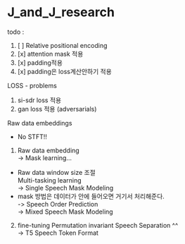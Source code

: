 # J_and_J_research
todo :
1. [ ] Relative positional encoding
2. [x] attention mask 적용
3. [x] padding적용 
4. [x] padding은 loss계산안하기 적용

LOSS - problems
1. si-sdr loss 적용
2. gan loss 적용 (adversarials)

Raw data embeddings
 - No STFT!!
1. Raw data embedding<br>
 -> Mask learning...<br>
 - Raw data window size 조절<br>
Multi-tasking learning<br>
 -> Single Speech Mask Modeling<br>
 - mask 방법은 데이터가 안에 들어오면 거기서 처리해준다.<br>
 -> Speech Order Prediction<br>
 -> Mixed Speech Mask Modeling<br>

2. fine-tuning
Permutation invariant Speech Separation ^^<br>
 -> T5 Speech Token Format
